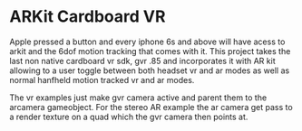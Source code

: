 # ARKit Cardboard VR

Apple pressed a button and every iphone 6s and above will have acess to arkit and the 6dof motion tracking that comes with it. This project takes the last non native cardboard vr sdk, gvr .85 and incorporates it with AR kit allowing to a user toggle between both headset vr and ar modes as well as normal hanfheld motion tracked vr and ar modes.

The vr examples just make gvr camera active and parent them to the arcamera gameobject.
For the stereo AR example the ar camera get pass to a render texture on a quad which the gvr camera then points at. 



